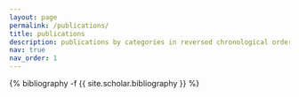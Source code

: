 ```yaml
---
layout: page
permalink: /publications/
title: publications
description: publications by categories in reversed chronological order. <br> * and + denote co-first and co-second authors.
nav: true
nav_order: 1
---
```

<!-- Also see [Google Scholar](https://scholar.google.com/citations?user=4Da7Li4AAAAJ&hl=en) and [Semantic Scholar](https://scholar.google.com/citations?user=4Da7Li4AAAAJ&hl=en). -->
<!-- _pages/publications.md -->
<div class="publications">

{% bibliography -f {{ site.scholar.bibliography }} %}

</div>
